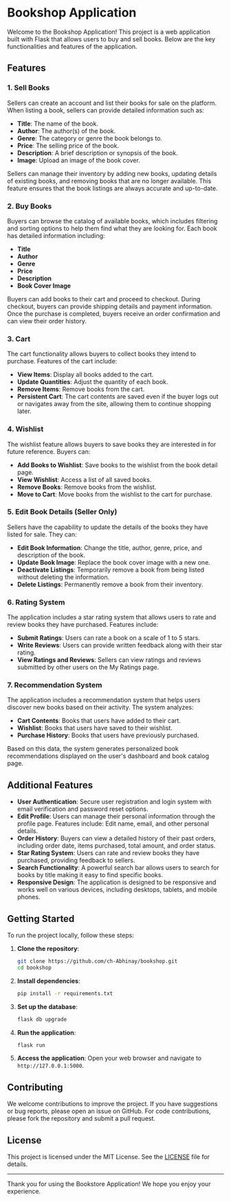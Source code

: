 # Bookshop Application

Welcome to the Bookshop Application! This project is a web application built with Flask that allows users to buy and sell books. Below are the key functionalities and features of the application.

## Features

### 1. Sell Books
Sellers can create an account and list their books for sale on the platform. When listing a book, sellers can provide detailed information such as:
- **Title**: The name of the book.
- **Author**: The author(s) of the book.
- **Genre**: The category or genre the book belongs to.
- **Price**: The selling price of the book.
- **Description**: A brief description or synopsis of the book.
- **Image**: Upload an image of the book cover.

Sellers can manage their inventory by adding new books, updating details of existing books, and removing books that are no longer available. This feature ensures that the book listings are always accurate and up-to-date.

### 2. Buy Books
Buyers can browse the catalog of available books, which includes filtering and sorting options to help them find what they are looking for. Each book has detailed information including:
- **Title**
- **Author**
- **Genre**
- **Price**
- **Description**
- **Book Cover Image**

Buyers can add books to their cart and proceed to checkout. During checkout, buyers can provide shipping details and payment information. Once the purchase is completed, buyers receive an order confirmation and can view their order history.

### 3. Cart
The cart functionality allows buyers to collect books they intend to purchase. Features of the cart include:
- **View Items**: Display all books added to the cart.
- **Update Quantities**: Adjust the quantity of each book.
- **Remove Items**: Remove books from the cart.
- **Persistent Cart**: The cart contents are saved even if the buyer logs out or navigates away from the site, allowing them to continue shopping later.

### 4. Wishlist
The wishlist feature allows buyers to save books they are interested in for future reference. Buyers can:
- **Add Books to Wishlist**: Save books to the wishlist from the book detail page.
- **View Wishlist**: Access a list of all saved books.
- **Remove Books**: Remove books from the wishlist.
- **Move to Cart**: Move books from the wishlist to the cart for purchase.

### 5. Edit Book Details (Seller Only)
Sellers have the capability to update the details of the books they have listed for sale. They can:
- **Edit Book Information**: Change the title, author, genre, price, and description of the book.
- **Update Book Image**: Replace the book cover image with a new one.
- **Deactivate Listings**: Temporarily remove a book from being listed without deleting the information.
- **Delete Listings**: Permanently remove a book from their inventory.

### 6. Rating System
The application includes a star rating system that allows users to rate and review books they have purchased. Features include:
- **Submit Ratings**: Users can rate a book on a scale of 1 to 5 stars.
- **Write Reviews**: Users can provide written feedback along with their star rating.
- **View Ratings and Reviews**: Sellers can view ratings and reviews submitted by other users on the My Ratings page.

### 7. Recommendation System
The application includes a recommendation system that helps users discover new books based on their activity. The system analyzes:
- **Cart Contents**: Books that users have added to their cart.
- **Wishlist**: Books that users have saved to their wishlist.
- **Purchase History**: Books that users have previously purchased.

Based on this data, the system generates personalized book recommendations displayed on the user's dashboard and book catalog page.

## Additional Features

- **User Authentication**: Secure user registration and login system with email verification and password reset options.
- **Edit Profile**: Users can manage their personal information through the profile page. Features include:   Edit name, email, and other personal details.
- **Order History**: Buyers can view a detailed history of their past orders, including order date, items purchased, total amount, and order status.
- **Star Rating System**: Users can rate and review books they have purchased, providing feedback to sellers.
- **Search Functionality**: A powerful search bar allows users to search for books by title making it easy to find specific books.
- **Responsive Design**: The application is designed to be responsive and works well on various devices, including desktops, tablets, and mobile phones.

## Getting Started

To run the project locally, follow these steps:

1. **Clone the repository**:
    ```bash
    git clone https://github.com/ch-Abhinay/bookshop.git
    cd bookshop
    ```

2. **Install dependencies**:
    ```bash
    pip install -r requirements.txt
    ```

3. **Set up the database**:
    ```bash
    flask db upgrade
    ```

4. **Run the application**:
    ```bash
    flask run
    ```

5. **Access the application**:
    Open your web browser and navigate to `http://127.0.0.1:5000`.

## Contributing

We welcome contributions to improve the project. If you have suggestions or bug reports, please open an issue on GitHub. For code contributions, please fork the repository and submit a pull request.

## License

This project is licensed under the MIT License. See the [LICENSE](LICENSE) file for details.

---

Thank you for using the Bookstore Application! We hope you enjoy your experience.

